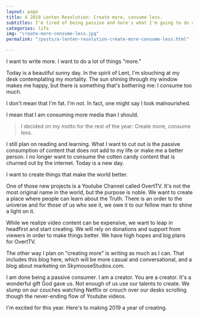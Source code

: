 ```yaml
---
layout: page
title: A 2019 Lenten Resolution: Create more, consume less.
subtitles: I'm tired of being passive and here's what I'm going to do about it.
categories: life
img: "create-more-consume-less.jpg"
permalink: "/posts/a-lenten-resolution-create-more-consume-less.html"

---
```


I want to write more. I want to do a lot of things "more."

Today is a beautiful sunny day. In the spirit of Lent, I'm slouching at my desk contemplating my mortality. The sun shining through my window makes me happy, but there is something that's bothering me: I consume too much.

I don't mean that I'm fat. I'm not. In fact, one might say I look malnourished.

I mean that I am consuming more media than I should. 

>I decided on my motto for the rest of the year: Create more, consume less. 

I still plan on reading and learning. What I want to cut out is the passive consumption of content that does not add to my life or make me a better person. I no longer want to consume the cotten candy content that is churned out by the internet. Today is a new day.

I want to create things that make the world better.

One of those new projects is a Youtube Channel called OvertTV. It's not the most original name in the world, but the purpose is noble. We want to create a place where people can learn about the Truth. There is an order to the universe and for those of us who see it, we owe it to our fellow man to shine a light on it.

While we realize video content can be expensive, we want to leap in headfirst and start creating. We will rely on donations and support from viewers in order to make things better. We have high hopes and big plans for OvertTV.

The other way I plan on "creating more" is writing as much as I can. That includes this blog here, which will be more casual and conversational, and a blog about marketing on SkymouseStudios.com. 

I am done being a passive consumer. I am a creator. You are a creator. It's a wonderful gift God gave us. Not enough of us use our talents to create. We slump on our couches watching Netflix or crouch over our desks scrolling though the never-ending flow of Youtube videos.

I'm excited for this year. Here's to making 2019 a year of creating.